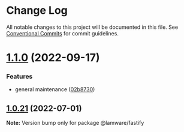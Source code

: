 # Change Log

All notable changes to this project will be documented in this file.
See [Conventional Commits](https://conventionalcommits.org) for commit guidelines.

# [1.1.0](https://github.com/evilkiwi/lamware/compare/@lamware/fastify@1.0.21...@lamware/fastify@1.1.0) (2022-09-17)


### Features

* general maintenance ([02b8730](https://github.com/evilkiwi/lamware/commit/02b8730fc776181b6be8c8950e17a186380d975e))





## [1.0.21](https://github.com/evilkiwi/lamware/compare/@lamware/fastify@1.0.20...@lamware/fastify@1.0.21) (2022-07-01)

**Note:** Version bump only for package @lamware/fastify
